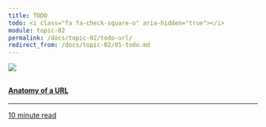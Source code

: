 ```yaml
---
title: TODO
todo: <i class="fa fa-check-square-o" aria-hidden="true"></i>
module: topic-02
permalink: /docs/topic-02/todo-url/
redirect_from: /docs/topic-02/05-todo.md
---
```


<div class="row text-center">
    <div class="col-lg-4">
        <div class="bs-component">
          <div class="list-group">
              <a href="https://doepud.co.uk/blog/anatomy-of-a-url" class="list-group-item">
                <img src="../img/hw-icon-anatomy-url.png" style="max-height: 100px; margin: auto; margin-bottom: 10px;" />
                  <h4 class="list-group-item-heading">Anatomy of a URL</h4>
                  <hr>
                  <p class="list-group-item-text"><i class="fa fa-clock-o" aria-hidden="true"></i> 10 minute read</p>
              </a>
            </div>
        </div>
    </div>

</div>
